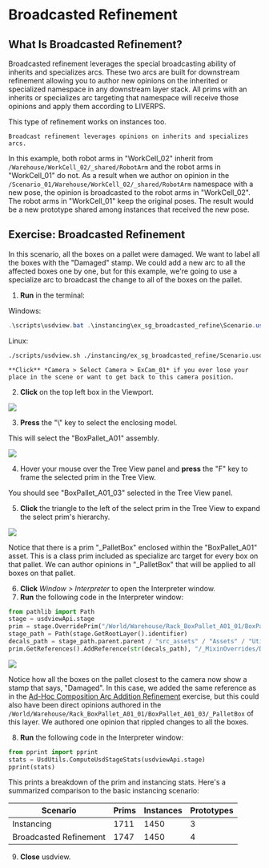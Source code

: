 # Broadcasted Refinement

## What Is Broadcasted Refinement?

Broadcasted refinement leverages the special broadcasting ability of inherits and specializes arcs. These two arcs are built for downstream refinement allowing you to author new opinions on the inherited or specialized namespace in any downstream layer stack. All prims with an inherits or specializes arc targeting that namespace will receive those opinions and apply them according to LIVERPS.

This type of refinement works on instances too.

```{figure} ../../images/asset-modularity-instancing/broadcasted-refinement.png
Broadcast refinement leverages opinions on inherits and specializes arcs.
```

In this example, both robot arms in "WorkCell_02" inherit from `/Warehouse/WorkCell_02/_shared/RobotArm` and the robot arms in "WorkCell_01" do not. As a result when we author on opinion in the `/Scenario_01/Warehouse/WorkCell_02/_shared/RobotArm` namespace with a new pose, the opinion is broadcasted to the robot arms in "WorkCell_02". The robot arms in "WorkCell_01" keep the original poses. The result would be a new prototype shared among instances that received the new pose.

## Exercise: Broadcasted Refinement

In this scenario, all the boxes on a pallet were damaged. We want to label all the boxes with the "Damaged" stamp. We could add a new arc to all the affected boxes one by one, but for this example, we're going to use a specialize arc to broadcast the change to all of the boxes on the pallet.


1. **Run** in the terminal:

Windows:
```powershell
.\scripts\usdview.bat .\instancing\ex_sg_broadcasted_refine\Scenario.usd --camera ExCam_01
```
Linux:
```sh
./scripts/usdview.sh ./instancing/ex_sg_broadcasted_refine/Scenario.usd --camera ExCam_01
```

```{tip}
**Click** *Camera > Select Camera > ExCam_01* if you ever lose your place in the scene or want to get back to this camera position.
```

2. **Click** on the top left box in the Viewport.

![](../../images/asset-modularity-instancing//top-left-box-closeup.png)

3. **Press** the "<span>&#92;</span>" key to select the enclosing model.

This will select the "BoxPallet_A01" assembly.

![](../../images/asset-modularity-instancing//select-pallet-assembly.png)

4. Hover your mouse over the Tree View panel and **press** the "F" key to frame the selected prim in the Tree View.

You should see "BoxPallet_A01_03" selected in the Tree View panel.

5. **Click** the triangle to the left of the select prim in the Tree View to expand the select prim's hierarchy.

![](../../images/asset-modularity-instancing//reveal-specialize-target.png)

Notice that there is a prim "_PalletBox" enclosed within the "BoxPallet_A01" asset. This is a class prim included as specialize arc target for every box on that pallet. We can author opinions in "_PalletBox" that will be applied to all boxes on that pallet.

6. **Click** *Window > Interpreter* to open the Interpreter window.
7. **Run** the following code in the Interpreter window:
```python
from pathlib import Path
stage = usdviewApi.stage
prim = stage.OverridePrim("/World/Warehouse/Rack_BoxPallet_A01_01/BoxPallet_A01_03/_PalletBox")
stage_path = Path(stage.GetRootLayer().identifier)
decals_path = stage_path.parent.parent / "src_assets" / "Assets" / "Utilities" / "MiscDecals" / "MiscDecals.usd"
prim.GetReferences().AddReference(str(decals_path), "/_MixinOverrides/DamagedStamp")
```

![](../../images/asset-modularity-instancing/damaged-pallet.png)

Notice how all the boxes on the pallet closest to the camera now show a stamp that says, "Damaged". In this case, we added the same reference as in the [Ad-Hoc Composition Arc Addition Refinement](./scenegraph-ad-hoc-arcs-refinement.md) exercise, but this could also have been direct opinions authored in the `/World/Warehouse/Rack_BoxPallet_A01_01/BoxPallet_A01_03/_PalletBox` of this layer. We authored one opinion that rippled changes to all the boxes.

8. **Run** the following code in the Interpreter window:
```python
from pprint import pprint
stats = UsdUtils.ComputeUsdStageStats(usdviewApi.stage)
pprint(stats)
```

This prints a breakdown of the prim and instancing stats. Here's a summarized comparison to the basic instancing scenario:

Scenario | Prims | Instances | Prototypes 
---|---|---|---
Instancing | 1711 | 1450 | 3
Broadcasted Refinement | 1747 | 1450 | 4

9. **Close** usdview.